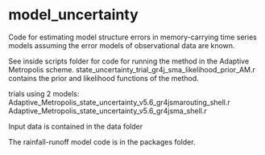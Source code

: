 # model_uncertainty
Code for estimating model structure errors in memory-carrying time series models assuming the error models of observational data are known.

See inside scripts folder for code for running the method in the Adaptive Metropolis scheme.
state_uncertainty_trial_gr4j_sma_likelihood_prior_AM.r contains the prior and likelihood functions of the method.

trials using 2 models:
Adaptive_Metropolis_state_uncertainty_v5.6_gr4jsmarouting_shell.r
Adaptive_Metropolis_state_uncertainty_v5.6_gr4jsma_shell.r

Input data is contained in the data folder

The rainfall-runoff model code is in the packages folder.
